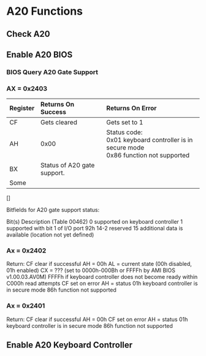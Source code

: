 <!-- 
  -- Author: Joris Rietveld <jorisrietveld@gmail.com>   
  -- Date: 08-06-2018 01:55    
  -- Licence: GPLv3 - General Public Licence version 3
  -- 
  -- Description:
  --  
  -->
# A20 Functions

## Check A20

## Enable A20 BIOS

### BIOS Query A20 Gate Support

### AX = 0x2403
| Register | Returns On Success          | Returns On Error                                                                              |
|:---------|:----------------------------|:----------------------------------------------------------------------------------------------|
| CF       | Gets cleared                | Gets set to 1                                                                                 |
| AH       | 0x00                        | Status code: <br> 0x01 keyboard controller is in secure mode <br> 0x86 function not supported |
| BX       | Status of A20 gate support. |                                                                                               |
| Some     |                             |                                                                                               |
[]

Bitfields for A20 gate support status:

Bit(s)  Description     (Table 00462)
0      supported on keyboard controller
1      supported with bit 1 of I/O port 92h
14-2   reserved
15     additional data is available (location not yet defined)

### Ax = 0x2402

Return:
CF clear if successful
AH = 00h
AL = current state (00h disabled, 01h enabled)
CX = ??? (set to 0000h-000Bh or FFFFh by AMI BIOS v1.00.03.AV0M)
FFFFh if keyboard controller does not become ready within C000h
read attempts
CF set on error
AH = status
01h keyboard controller is in secure mode
86h function not supported

### Ax = 0x2401

Return:
CF clear if successful
AH = 00h
CF set on error
AH = status
01h keyboard controller is in secure mode
86h function not supported


## Enable A20 Keyboard Controller

